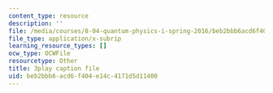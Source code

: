 ```yaml
---
content_type: resource
description: ''
file: /media/courses/8-04-quantum-physics-i-spring-2016/beb2bbb6acd6f404e14c4171d5d11400_RxWfrE3o-9k.srt
file_type: application/x-subrip
learning_resource_types: []
ocw_type: OCWFile
resourcetype: Other
title: 3play caption file
uid: beb2bbb6-acd6-f404-e14c-4171d5d11400
---
```

